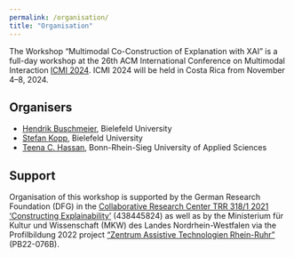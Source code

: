 ```yaml
---
permalink: /organisation/
title: "Organisation"
---
```


The Workshop “Multimodal Co-Construction of Explanation with XAI” is a full-day workshop at the 26th ACM International Conference on Multimodal Interaction [ICMI 2024](https://icmi.acm.org/2024/). ICMI 2024 will be held in Costa Rica from November 4–8, 2024.

## Organisers

* [Hendrik Buschmeier](https://purl.net/org/hbuschme), Bielefeld University
* [Stefan Kopp](https://www.techfak.uni-bielefeld.de/~skopp/), Bielefeld University
* [Teena C. Hassan](https://www.h-brs.de/de/inf/prof-dr-teena-chakkalayil-hassan), Bonn-Rhein-Sieg University of Applied Sciences

## Support

Organisation of this workshop is supported by the German Research Foundation (DFG) in the [Collaborative Research Center TRR 318/1 2021 ‘Constructing Explainability’](https://trr318.uni-paderborn.de/en/) (438445824) as well as by the Ministerium für Kultur und Wissenschaft (MKW) des Landes Nordrhein-Westfalen via the Profilbildung 2022 project [“Zentrum Assistive Technologien Rhein-Ruhr”](https://www.h-brs.de/en/center-assistive-technologies-rhein-ruhr) (PB22-076B).
